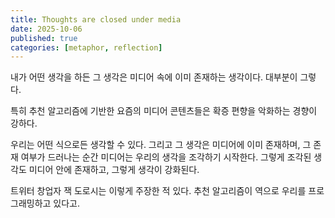 ```yaml
---
title: Thoughts are closed under media
date: 2025-10-06
published: true
categories: [metaphor, reflection]
---
```


내가 어떤 생각을 하든 그 생각은 미디어 속에 이미 존재하는 생각이다. 대부분이 그렇다. 

특히 추천 알고리즘에 기반한 요즘의 미디어 콘텐츠들은 확증 편향을 악화하는 경향이 강하다. 

우리는 어떤 식으로든 생각할 수 있다. 그리고 그 생각은 미디어에 이미 존재하며, 그 존재 여부가 드러나는 순간 미디어는 우리의 생각을 조각하기 시작한다. 그렇게 조각된 생각도 미디어 안에 존재하고, 그렇게 생각이 강화된다. 

트위터 창업자 잭 도로시는 이렇게 주장한 적 있다. 추천 알고리즘이 역으로 우리를 프로그래밍하고 있다고.
